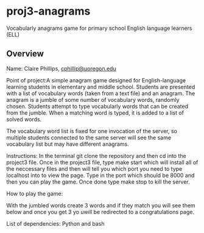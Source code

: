 # proj3-anagrams
Vocabularly anagrams game for primary school English language learners (ELL)


## Overview

Name: Claire Phillips, cphillip@uoregon.edu

Point of project:A simple anagram game designed for English-language learning students in elementary and middle school.
Students are presented with a list of vocabulary words (taken from a text file) and an anagram. The anagram is a jumble of some number of vocabulary words, randomly chosen. Students attempt to type vocabularly words that can be created from the
jumble. When a matching word is typed, it is added to a list of solved words.

The vocabulary word list is fixed for one invocation of the server, so multiple students connected to the same server will see the same vocabulary list but may have different anagrams.


Instructions:
In the terminal git clone the repository and then cd into the project3 file.
Once in the project3 file, type make start which will install all of the 
neccessary files and then will tell you which port you need to type localhost
into to view the page. Type in the port which should be 8000 and then you can
play the game. Once done type make stop to kill the server. 


How to play the game: 

With the jumbled words create 3 words and if they match you will see them below
and once you get 3 yo uwill be redirected to a congratulations page.


List of dependencies: Python and bash
